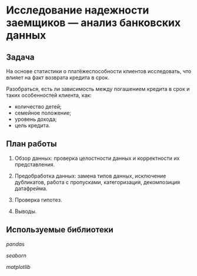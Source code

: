 # Исследование надежности заемщиков — анализ банковских данных

## Задача

На основе статистики о платёжеспособности клиентов исследовать, что влияет на факт возврата кредита в срок.

Разобраться, есть ли зависимость между погашением кредита в срок и таких особенностей клиента, как:

- количество детей;
- семейное положение;
- уровень дохода;
- цель кредита.

## План работы

1. Обзор данных: проверка целостности данных и корректности их представления.

2. Предобработка данных: замена типов данных, исключение дубликатов, работа с пропусками, категоризация, декомпозиция датафрейма.

3. Проверка гипотез.

4. Выводы.

## Используемые библиотеки
*pandas*

*seaborn*

*matplotlib*
